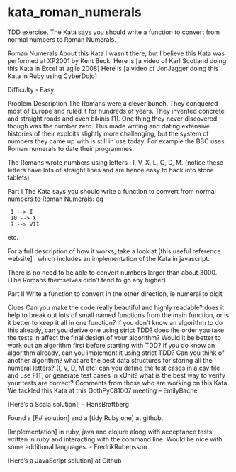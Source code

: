 # kata_roman_numerals
TDD exercise. The Kata says you should write a function to convert from normal numbers to Roman Numerals.

Roman Numerals
About this Kata
I wasn’t there, but I believe this Kata was performed at XP2001 by Kent Beck. Here is [a video of Karl Scotland doing this Kata in Excel at agile 2008] Here is [a video of JonJagger doing this Kata in Ruby using CyberDojo]

Difficulty - Easy.

Problem Description
The Romans were a clever bunch. They conquered most of Europe and ruled it for hundreds of years. They invented concrete and straight roads and even bikinis [1]. One thing they never discovered though was the number zero. This made writing and dating extensive histories of their exploits slightly more challenging, but the system of numbers they came up with is still in use today. For example the BBC uses Roman numerals to date their programmes.

The Romans wrote numbers using letters : I, V, X, L, C, D, M. (notice these letters have lots of straight lines and are hence easy to hack into stone tablets)

Part I
The Kata says you should write a function to convert from normal numbers to Roman Numerals: eg

     1 --> I
     10 --> X
     7 --> VII
etc.

For a full description of how it works, take a look at [this useful reference website] : which includes an implementation of the Kata in javascript.

There is no need to be able to convert numbers larger than about 3000. (The Romans themselves didn’t tend to go any higher)

Part II
Write a function to convert in the other direction, ie numeral to digit

Clues
Can you make the code really beautiful and highly readable?
does it help to break out lots of small named functions from the main function, or is it better to keep it all in one function?
if you don’t know an algorithm to do this already, can you derive one using strict TDD?
does the order you take the tests in affect the final design of your algorithm?
Would it be better to work out an algorithm first before starting with TDD?
if you do know an algorithm already, can you implement it using strict TDD?
Can you think of another algorithm?
what are the best data structures for storing all the numeral letters? (I, V, D, M etc)
can you define the test cases in a csv file and use FIT, or generate test cases in xUnit?
what is the best way to verify your tests are correct?
Comments from those who are working on this Kata
We tackled this Kata at this GothPy081007 meeting – EmilyBache

[Here’s a Scala solution], – HansBrattberg

Found a [F# solution] and a [tidy Ruby one] at github.

[Implementation] in ruby, java and clojure along with acceptance tests written in ruby and interacting with the command line. Would be nice with some additional languages. - FredrikRubensson

[Here’s a JavaScript solution] at Github
